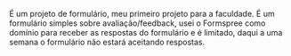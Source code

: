 É um projeto de formulário, meu primeiro projeto para a faculdade. É um formulário simples sobre avaliação/feedback, usei o Formspree como domínio para receber as respostas do formulário e é limitado, daqui a uma semana o formulário não estará aceitando respostas.
